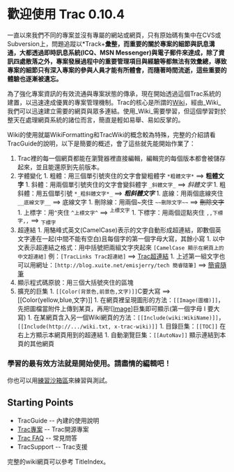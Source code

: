 # 歡迎使用 Trac 0.10.4 #

一直以來我們不同的專案並沒有專屬的網站或網頁，只有原始碼有集中在CVS或Subversion上，問題追蹤以\*Track+**彙整，而重要的關於專案的細節與訊息溝通，大都透過即時訊息系統(ICQ、MSN Messenger)與電子郵件來達成，除了資訊四處散落之外，專案發展過程中的重要管理項目與經驗等都無法有效彙總，導致專案的細節只有深入專案的參與人員才能有所體會，而隨著時間流逝，這些重要的體驗也逐漸被遺忘。**

為了強化專案資訊的有效流通與專案狀態的傳承，現在開始透過這個Trac系統的建置，以迅速達成優異的專案管理機制。Trac的核心是所謂的[Wiki](http://zh.wikipedia.org/wiki/Wiki)，經由\_Wiki\_我們可以迅速建立需要的網頁與眾多連結。使用\_Wiki\_需要學習，但這個學習對於整天在處理網頁系統的諸位而言，簡直是輕如易舉、易如反掌的。

Wiki的使用就屬WikiFormatting和TracWiki的概念較為特殊，完整的介紹請看TracGuide的說明，以下是簡要的概述，會了這些就先能開始作業了：

  1. Trac裡的每一個網頁都能在瀏覽器裡直接編輯，編輯完的每個版本都會被儲存起來，並且能還原到先前版本。
  1. 字體變化
    1. 粗體：用三個單引號夾住的文字會變粗體字 ` *粗體文字* ` ==> **粗體文字**
    1. 斜體：用兩個單引號夾住的文字會變斜體字 ` _斜體文字_ ` ==> _斜體文字_
    1. 粗斜體：用五個單引號   ` *_粗斜體文字*_ ` ==> _**粗斜體文字**_
    1. 底線：用兩個底線夾住   ` __底線文字__ ` ==> 底線文字
    1. 刪除線：用兩個~夾住    ` ~~刪除文字~~ ` ==> ~~刪除文字~~
    1. 上標字：用`^`夾住       ` ^上標文字^ ` ==> <sup>上標文字</sup>
    1. 下標字：用兩個逗點夾住  ` ,,下標字,, ` ==> <sub>下標字</sub>
  1. 超連結
    1. 用駱峰式英文(CamelCase)表示的文字自動形成超連結，即數個英文字連在一起(中間不能有空白)且每個字的第一個字母大寫，其餘小寫
    1. 以中文表示超連結之格式：用中括號把兩組文字夾起來 `[CamelCase 顯示在網頁上的中文超連結]`  例：`[TracLinks Trac超連結]` ==> [Trac超連結](TracLinks.md)
    1. 上述第一組文字也可以用網址：`[http://blog.xuite.net/emisjerry/tech 簡睿隨筆]` ==> [簡睿隨筆](http://blog.xuite.net/emisjerry/tech)
  1. 顯示程式碼原貌：用三個大括號夾住的區塊
  1. 擴充的巨集
    1. ` [[Color(背景色,前景色,文字)]] `C要大寫 ==> [[Color(yellow,blue,文字)]]
    1. 在網頁裡呈現圖形的方法：` [[Image(圖檔)]] `，先把圖檔當附件上傳到某頁，再用![[Image](Image.md)]巨集即可顯示(第一個字母 I 要大寫)
    1. 在某網頁含入另一個Wiki網頁的方法：` [[Include(wiki:WikiName)]] `，` [[Include(http://.../wiki.txt, x-trac-wiki)]] `
    1. 目錄巨集：` [[TOC]] ` 在右上方顯示本網頁用到的超連結
    1. 自動瀏覽巨集：` [[AutoNav]] ` 顯示連結到本頁的其他網頁

### 學習的最有效方法就是開始使用。請盡情的編輯吧！ ###
你也可以用[練習沙箱區](SandBox.md)來練習與測試。

## Starting Points ##
  * TracGuide --  內建的使用說明
  * [Trac專案](http://trac.edgewall.org/) -- Trac開源專案
  * [Trac FAQ](http://trac.edgewall.org/wiki/TracFaq) -- 常見問答
  * TracSupport --  Trac支援

完整的wiki網頁可以參考 TitleIndex。